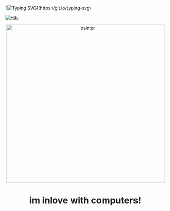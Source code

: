 [![Typing SVG](https://readme-typing-svg.demolab.com?font=Poppins&pause=1000&color=D298A9&center=true&vCenter=true&width=435&lines=You+are+so+goddamn+gullible.)](https://git.io/typing-svg)

[![Hits](https://hits.seeyoufarm.com/api/count/incr/badge.svg?url=https%3A%2F%2Fgithub.com%2Fdandysworld&count_bg=%23D298A9&title_bg=%23FCF0E4&icon=&icon_color=%23E7E7E7&title=expendables+&edge_flat=false)](https://hits.seeyoufarm.com)
<p align="center">
    <img width="500" src="https://files.catbox.moe/inv4ob.gif" alt="painter"> 
<h1 align="center">im inlove with computers!</h1>
